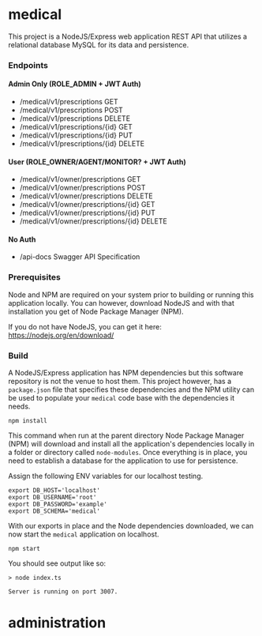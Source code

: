 # medical

This project is a NodeJS/Express web application REST API that utilizes a
relational database MySQL for its data and persistence.

### Endpoints
#### Admin Only (ROLE_ADMIN + JWT Auth)
- /medical/v1/prescriptions GET
- /medical/v1/prescriptions POST
- /medical/v1/prescriptions DELETE
- /medical/v1/prescriptions/{id} GET
- /medical/v1/prescriptions/{id} PUT
- /medical/v1/prescriptions/{id} DELETE

#### User (ROLE_OWNER/AGENT/MONITOR? + JWT Auth)
- /medical/v1/owner/prescriptions GET
- /medical/v1/owner/prescriptions POST
- /medical/v1/owner/prescriptions DELETE
- /medical/v1/owner/prescriptions/{id} GET
- /medical/v1/owner/prescriptions/{id} PUT
- /medical/v1/owner/prescriptions/{id} DELETE

#### No Auth
- /api-docs Swagger API Specification

### Prerequisites

Node and NPM are required on your system prior to building or running this
application locally. You can however, download NodeJS and with that installation
you get of Node Package Manager (NPM).

If you do not have NodeJS, you can get it here: https://nodejs.org/en/download/

### Build

A NodeJS/Express application has NPM dependencies but this software repository
is not the venue to host them. This project however, has a `package.json` file
that specifies these dependencies and the NPM utility can be used to populate
your `medical` code base with the dependencies it needs.

```shell
npm install
```

This command when run at the parent directory Node Package Manager (NPM) will
download and install all the application's dependencies locally in a folder
or directory called `node-modules`. Once everything is in place, you need to
establish a database for the application to use for persistence.

Assign the following ENV variables for our localhost testing.

```shell
export DB_HOST='localhost'
export DB_USERNAME='root'
export DB_PASSWORD='example'
export DB_SCHEMA='medical'
```

With our exports in place and the Node dependencies downloaded, we can now start
the `medical` application on localhost.

```shell
npm start
```

You should see output like so:

```shell
> node index.ts

Server is running on port 3007.
```

# administration
